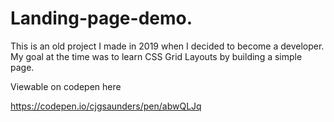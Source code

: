 # Landing-page-demo.

This is an old project I made in 2019 when I decided to become a developer. 
My goal at the time was to learn CSS Grid Layouts by building a simple page.

Viewable on codepen here

https://codepen.io/cjgsaunders/pen/abwQLJq
